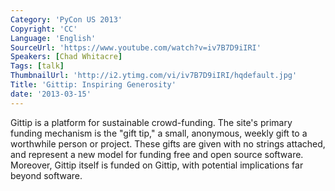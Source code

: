 ```yaml
---
Category: 'PyCon US 2013'
Copyright: 'CC'
Language: 'English'
SourceUrl: 'https://www.youtube.com/watch?v=iv7B7D9iIRI'
Speakers: [Chad Whitacre]
Tags: [talk]
ThumbnailUrl: 'http://i2.ytimg.com/vi/iv7B7D9iIRI/hqdefault.jpg'
Title: 'Gittip: Inspiring Generosity'
date: '2013-03-15'
---
```

Gittip is a platform for sustainable crowd-funding. The site's primary funding mechanism is the "gift tip," a small, anonymous, weekly gift to a worthwhile person or project. These gifts are given with no strings attached, and represent a new model for funding free and open source software. Moreover, Gittip itself is funded on Gittip, with potential implications far beyond software.
